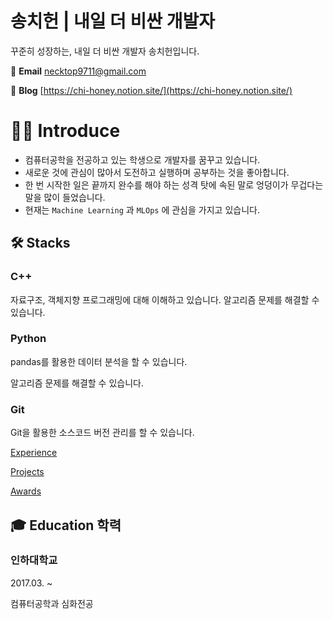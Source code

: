 # 송치헌 | 내일 더 비싼 개발자

꾸준히 성장하는, 내일 더 비싼 개발자 송치헌입니다.

📧  **Email**
necktop9711@gmail.com

📙  **Blog**
[https://chi-honey.notion.site/](https://chi-honey.notion.site/)

# 🙋‍♀️ Introduce

- 컴퓨터공학을 전공하고 있는 학생으로 개발자를 꿈꾸고 있습니다.
- 새로운 것에 관심이 많아서 도전하고 실행하며 공부하는 것을 좋아합니다.
- 한 번 시작한 일은 끝까지 완수를 해야 하는 성격 탓에 속된 말로 엉덩이가 무겁다는 말을 많이 들었습니다.
- 현재는 `Machine Learning` 과 `MLOps` 에 관심을 가지고 있습니다.

## 🛠  Stacks

### C++

자료구조, 객체지향 프로그래밍에 대해 이해하고 있습니다.
알고리즘 문제를 해결할 수 있습니다.

### Python

pandas를 활용한 데이터 분석을 할 수 있습니다.

알고리즘 문제를 해결할 수 있습니다.

### Git

Git을 활용한 소스코드 버전 관리를 할 수 있습니다.

[Experience](https://www.notion.so/60b9f04862cf4fdc88a728b18eeb8006)

[Projects](https://www.notion.so/843f6aa28f264efea9c742fcb5a0f083)

[Awards ](https://www.notion.so/542f1d71b6cb4049bcda2b58fc25a9f2)

## 🎓 Education 학력

### 인하대학교

2017.03. ~ 

컴퓨터공학과 심화전공